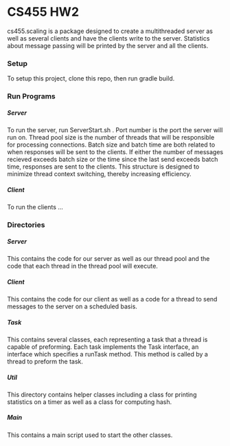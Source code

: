 # CS455 HW2

cs455.scaling is a package designed to create a multithreaded server as well as several clients and have the clients write to the server. Statistics about message passing will be printed by the server and all the clients. 

### Setup
To setup this project, clone this repo, then run gradle build.

### Run Programs
##### Server
To run the server, run ServerStart.sh <port number> <thread pool size> <batch size> <batch time>. Port number is the port the server will run on. Thread pool size is the number of threads that will be responsible for processing connections. Batch size and batch time are both related to when responses will be sent to the clients. If either the number of messages recieved exceeds batch size or the time since the last send exceeds batch time, responses are sent to the clients. This structure is designed to minimize thread context switching, thereby increasing efficiency.
##### Client
  To run the clients ...
  ### Directories
  ##### Server
  This contains the code for our server as well as our thread pool and the code that each thread in the thread pool will execute.
  ##### Client
  This contains the code for our client as well as a code for a thread to send messages to the server on a scheduled basis.
  ##### Task
  This contains several classes, each representing a task that a thread is capable of preforming. Each task implements the Task interface, an interface which specifies a runTask method. This method is called by a thread to preform the task.
  ##### Util
  This directory contains helper classes including a class for printing statistics on a timer as well as a class for computing hash.
  ##### Main
  This contains a main script used to start the other classes.
